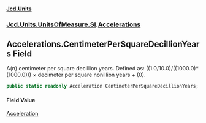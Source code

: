 #### [Jcd.Units](index.md 'index')
### [Jcd.Units.UnitsOfMeasure.SI](Jcd.Units.UnitsOfMeasure.SI.md 'Jcd.Units.UnitsOfMeasure.SI').[Accelerations](Accelerations.md 'Jcd.Units.UnitsOfMeasure.SI.Accelerations')

## Accelerations.CentimeterPerSquareDecillionYears Field

A(n) centimeter per square decillion years. Defined as: ((1.0/10.0)/((1000.0)*(1000.0))) × decimeter per square nonillion years + (0).

```csharp
public static readonly Acceleration CentimeterPerSquareDecillionYears;
```

#### Field Value
[Acceleration](Acceleration.md 'Jcd.Units.UnitTypes.Acceleration')